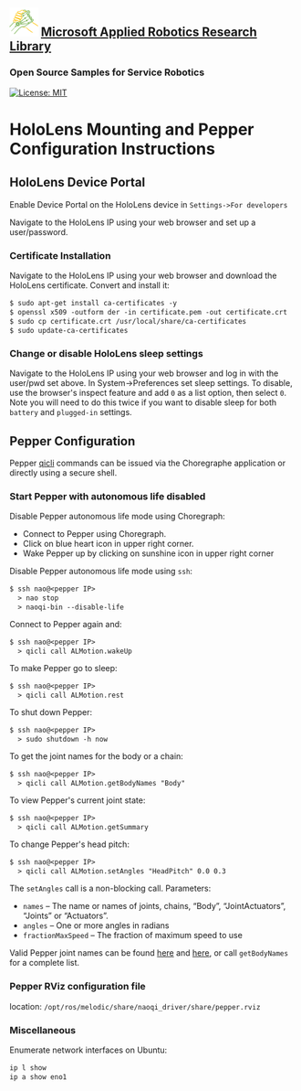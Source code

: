 ## ![logo](../img/MARR_logo.png) [Microsoft Applied Robotics Research Library](https://special-giggle-b26bab5f.pages.github.io/)
### Open Source Samples for Service Robotics
[![License: MIT](https://img.shields.io/badge/License-MIT-yellow.svg)](https://opensource.org/licenses/MIT) 

# HoloLens Mounting and Pepper Configuration Instructions

## HoloLens Device Portal

Enable Device Portal on the HoloLens device in `Settings->For developers`

Navigate to the HoloLens IP using your web browser and set up a user/password.

### Certificate Installation
Navigate to the HoloLens IP using your web browser and download the HoloLens certificate. Convert and install it:

```
$ sudo apt-get install ca-certificates -y
$ openssl x509 -outform der -in certificate.pem -out certificate.crt
$ sudo cp certificate.crt /usr/local/share/ca-certificates
$ sudo update-ca-certificates
```

### Change or disable HoloLens sleep settings
Navigate to the HoloLens IP using your web browser and log in with the user/pwd set above. In System->Preferences set sleep settings. To disable, use the browser's inspect feature and add `0` as a list option, then select `0`. Note you will need to do this twice if you want to disable sleep for both `battery` and `plugged-in` settings.

## Pepper Configuration

Pepper [qicli](http://doc.aldebaran.com/2-5/dev/libqi/guide/qicli.html) commands can be issued via the Choregraphe application or directly using a secure shell.

### Start Pepper with autonomous life disabled

Disable Pepper autonomous life mode using Choregraph:

- Connect to Pepper using Choregraph.
- Click on blue heart icon in upper right corner.
- Wake Pepper up by clicking on sunshine icon in upper right corner
 
Disable Pepper autonomous life mode using `ssh`:

```
$ ssh nao@<pepper IP>
  > nao stop
  > naoqi-bin --disable-life
```

Connect to Pepper again and:
```
$ ssh nao@<pepper IP>
  > qicli call ALMotion.wakeUp
```

To make Pepper go to sleep:
```
$ ssh nao@<pepper IP>
  > qicli call ALMotion.rest
```

To shut down Pepper:
```
$ ssh nao@<pepper IP>
  > sudo shutdown -h now
```

To get the joint names for the body or a chain:
```
$ ssh nao@<pepper IP>
  > qicli call ALMotion.getBodyNames "Body"
```

To view Pepper's current joint state:
```
$ ssh nao@<pepper IP>
  > qicli call ALMotion.getSummary
```

To change Pepper's head pitch:
```
$ ssh nao@<pepper IP>
  > qicli call ALMotion.setAngles "HeadPitch" 0.0 0.3
```

The `setAngles` call is a non-blocking call. Parameters:
- `names` – The name or names of joints, chains, “Body”, “JointActuators”, “Joints” or “Actuators”.
- `angles` – One or more angles in radians
- `fractionMaxSpeed` – The fraction of maximum speed to use

Valid Pepper joint names can be found [here](http://doc.aldebaran.com/2-5/family/romeo/joints_romeo.html?highlight=joint) and [here](https://developer.softbankrobotics.com/nao6/nao-documentation/nao-developer-guide/kinematics-data/effector-chain-definitions#nao-chains),
or call `getBodyNames` for a complete list.

### Pepper RViz configuration file

location: `/opt/ros/melodic/share/naoqi_driver/share/pepper.rviz`


### Miscellaneous

Enumerate network interfaces on Ubuntu:

```
ip l show
ip a show eno1
```